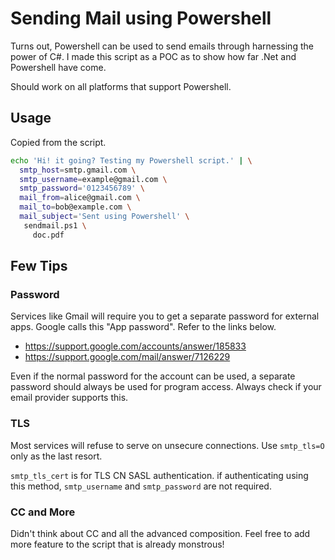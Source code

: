 # Sending Mail using Powershell
Turns out, Powershell can be used to send emails through harnessing the power of
C#. I made this script as a POC as to show how far .Net and Powershell have
come.

Should work on all platforms that support Powershell.

## Usage
Copied from the script.
```sh
echo 'Hi! it going? Testing my Powershell script.' | \
  smtp_host=smtp.gmail.com \
  smtp_username=example@gmail.com \
  smtp_password='0123456789' \
  mail_from=alice@gmail.com \
  mail_to=bob@example.com \
  mail_subject='Sent using Powershell' \
   sendmail.ps1 \
     doc.pdf
```

## Few Tips
### Password
Services like Gmail will require you to get a separate password for external
apps. Google calls this "App password". Refer to the links below.

* https://support.google.com/accounts/answer/185833
* https://support.google.com/mail/answer/7126229

Even if the normal password for the account can be used, a separate password
should always be used for program access. Always check if your email provider
supports this.

### TLS
Most services will refuse to serve on unsecure connections. Use `smtp_tls=O`
only as the last resort.

`smtp_tls_cert` is for TLS CN SASL authentication. if authenticating using this
method, `smtp_username` and `smtp_password` are not required.

### CC and More
Didn't think about CC and all the advanced composition. Feel free to add more
feature to the script that is already monstrous!
